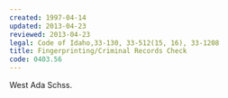 ```yaml
---
created: 1997-04-14
updated: 2013-04-23
reviewed: 2013-04-23
legal: Code of Idaho,33-130, 33-512(15, 16), 33-1208
title: Fingerprinting/Criminal Records Check
code: 0403.56
---
```



West Ada Schss.

